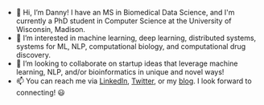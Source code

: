 - 👋 Hi, I’m Danny! I have an MS in Biomedical Data Science, and I'm currently a PhD student in Computer Science at the University of Wisconsin, Madison.
- 👀 I’m interested in machine learning, deep learning, distributed systems, systems for ML, NLP, computational biology, and computational drug discovery.
- 💞️ I’m looking to collaborate on startup ideas that leverage machine learning, NLP, and/or bioinformatics in unique and novel ways!
- 📫 You can reach me via [LinkedIn](https://www.linkedin.com/in/daniel-m-b152a0104/), [Twitter](https://twitter.com/dannymcneela), or my [blog](http://mcneela.github.io). I look forward to connecting! 😃

<!---
mcneela/mcneela is a ✨ special ✨ repository because its `README.md` (this file) appears on your GitHub profile.
You can click the Preview link to take a look at your changes.
--->
